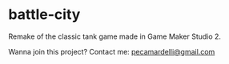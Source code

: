 # battle-city
Remake of the classic tank game made in Game Maker Studio 2.

Wanna join this project? Contact me: pecamardelli@gmail.com
